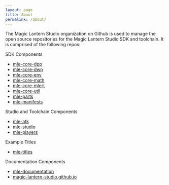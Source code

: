 ```yaml
---
layout: page
title: About
permalink: /about/
---
```


The Magic Lantern Studio organization on Github is used to manage the open source repositories for the Magic Lantern Studio SDK and toolchain. It is comprised of the following repos:

SDK Components
* [mle-core-dpp](https://github.com/magic-lantern-studio/mle-core-dwp)
* [mle-core-dwp](https://github.com/magic-lantern-studio/mle-core-dpp)
* [mle-core-env](https://github.com/magic-lantern-studio/mle-core-env)
* [mle-core-math](https://github.com/magic-lantern-studio/mle-math)
* [mle-core-mlert](https://github.com/magic-lantern-studio/mle-core-mlert)
* [mle-core-util](https://github.com/magic-lantern-studio/mle-core-util)
* [mle-parts](https://github.com/magic-lantern-studio/mle-parts)
* [mle-manifests](https://github.com/magic-lantern-studio/mle-manifests)

Studio and Toolchain Components
* [mle-atk](https://github.com/magic-lantern-studio/mle-atk)
* [mle-studio](https://github.com/magic-lantern-studio/mle-studio)
* [mle-players](https://github.com/magic-lantern-studio/mle-players)

Example Titles
* [mle-titles](https://github.com/magic-lantern-studio/mle-titles)

Documentation Components
* [mle-documentation](https://github.com/magic-lantern-studio/mle-documentation)
* [magic-lantern-studio.github.io](https://github.com/magic-lantern-studio/magic-lantern-studio.github.io)

